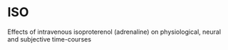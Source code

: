 # ISO
Effects of intravenous isoproterenol (adrenaline) on physiological, neural and subjective time-courses
